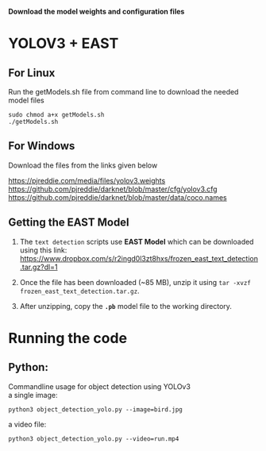 ****Download the model weights and configuration files****
# YOLOV3 + EAST
##  For Linux
Run the getModels.sh file from command line to download the needed model files

	sudo chmod a+x getModels.sh
	./getModels.sh

##  For Windows
Download the files from the links given below

https://pjreddie.com/media/files/yolov3.weights
https://github.com/pjreddie/darknet/blob/master/cfg/yolov3.cfg
https://github.com/pjreddie/darknet/blob/master/data/coco.names


## Getting the EAST Model

1. The `text detection` scripts use **EAST Model** which can be downloaded using this link: https://www.dropbox.com/s/r2ingd0l3zt8hxs/frozen_east_text_detection.tar.gz?dl=1

2. Once the file has been downloaded (~85 MB), unzip it using `tar -xvzf frozen_east_text_detection.tar.gz`.

3. After unzipping, copy the **`.pb`** model file to the working directory.

# **Running the code**

## Python:
Commandline usage for object detection using YOLOv3  
a single image: 
>> 
```
python3 object_detection_yolo.py --image=bird.jpg 
``` 

a video file: 
>> 
```
python3 object_detection_yolo.py --video=run.mp4  
```